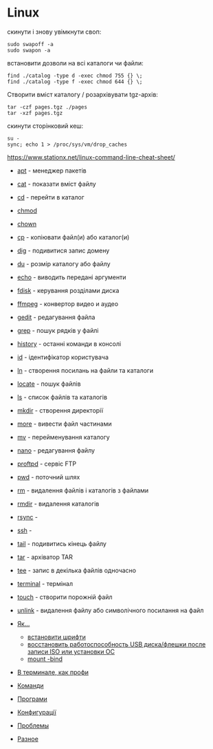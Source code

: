 # Linux

скинути і знову увімкнути своп:
```
sudo swapoff -a
sudo swapon -a
```
встановити дозволи на всі каталоги чи файли:
```
find ./catalog -type d -exec chmod 755 {} \;
find ./catalog -type f -exec chmod 644 {} \;
```
Створити вміст каталогу / розархівувати tgz-архів:
```
tar -czf pages.tgz ./pages
tar -xzf pages.tgz
```
скинути сторінковий кеш:
```
su -
sync; echo 1 > /proc/sys/vm/drop_caches
```

<https://www.stationx.net/linux-command-line-cheat-sheet/>

- [apt](apt)         - менеджер пакетів
- [cat](cat)         - показати вміст файлу
- [cd](cd)           - перейти в каталог
- [chmod](http://ans.kiev.ua/wiki/linux/commands/chmod_chown_r)
- [chown](http://ans.kiev.ua/wiki/linux/commands/chmod_chown)
- [cp](cp)           - копіювати файл(и) або каталог(и)
- [dig](dig)         - подивитися запис домену
- [du](du)           - розмір каталогу або файлу
- [echo](echo)       - виводить передані аргументи
- [fdisk](fdisk)     - керування розділами диска
- [ffmpeg](ffmpeg)   - конвертор видео и аудео
- [gedit](gedit)     - редагування файла
- [grep](grep)       - пошук рядків у файлі
- [history](history) - останні команди в консолі
- [id](id)           - ідентифікатор користувача
- [ln](ln)           - створення посилань на файли та каталоги
- [locate](locate)   - пошук файлів
- [ls](ls)           - список файлів та каталогів
- [mkdir](mkdir)     - створення директорії
- [more](more)       - вивести файл частинами
- [mv](mv)           - перейменування каталогу
- [nano](nano)       - редагування файлу
- [proftpd](proftpd) - сервіс FTP
- [pwd](pwd)         - поточний шлях
- [rm](rm)           - видалення файлів і каталогів з файлами
- [rmdir](rmdir)     - видалення каталогів
- [rsync](rsync)     -
- [ssh](ssh)         -
- [tail](tail)       - подивитись кінець файлу
- [tar](tar)         - архіватор TAR
- [tee](tee)         - запис в декілька файлів одночасно
- [terminal](terminal) - термінал
- [touch](touch)     - створити порожній файл
- [unlink](unlink)   - видалення файлу або символічного посилання на файл

- [Як...](how_to)
  - [встановити шрифти](how_to/install_fonts)
  - [восстановить работоспособность USB диска/флешки после записи ISO или установки ОС](recovery_usbflash)
  - [mount -bind](https://access.redhat.com/documentation/ru-ru/red_hat_enterprise_linux/6/html/global_file_system_2/s1-manage-pathnames)

- [В терминале, как профи](terminal_pro)
- [Команди](command)
- [Програми](soft)
- [Конфигурації](config)
- [Проблемы](trouble)
- [Разное](other)
